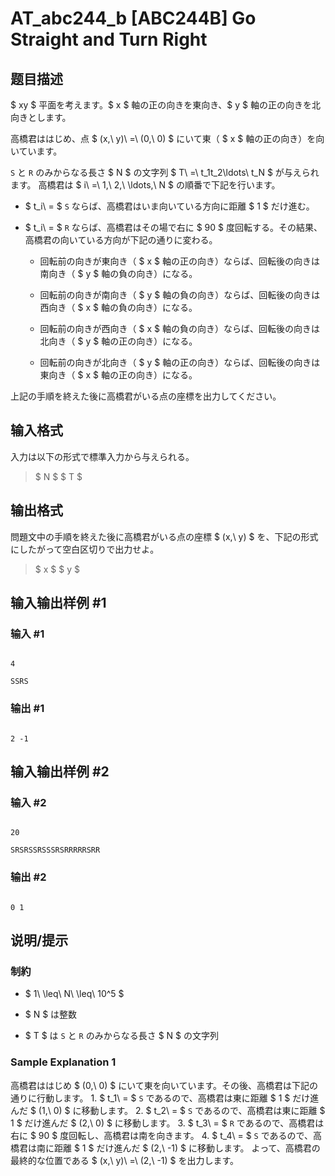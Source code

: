 # AT_abc244_b [ABC244B] Go Straight and Turn Right

## 题目描述

[problemUrl]: https://atcoder.jp/contests/abc244/tasks/abc244_b

$ xy $ 平面を考えます。$ x $ 軸の正の向きを東向き、$ y $ 軸の正の向きを北向きとします。  
 高橋君ははじめ、点 $ (x,\ y)\ =\ (0,\ 0) $ にいて東（ $ x $ 軸の正の向き）を向いています。

`S` と `R` のみからなる長さ $ N $ の文字列 $ T\ =\ t_1t_2\ldots\ t_N $ が与えられます。 高橋君は $ i\ =\ 1,\ 2,\ \ldots,\ N $ の順番で下記を行います。

- $ t_i\ = $ `S` ならば、高橋君はいま向いている方向に距離 $ 1 $ だけ進む。
- $ t_i\ = $ `R` ならば、高橋君はその場で右に $ 90 $ 度回転する。その結果、高橋君の向いている方向が下記の通りに変わる。
  - 回転前の向きが東向き（ $ x $ 軸の正の向き）ならば、回転後の向きは南向き（ $ y $ 軸の負の向き）になる。
  - 回転前の向きが南向き（ $ y $ 軸の負の向き）ならば、回転後の向きは西向き（ $ x $ 軸の負の向き）になる。
  - 回転前の向きが西向き（ $ x $ 軸の負の向き）ならば、回転後の向きは北向き（ $ y $ 軸の正の向き）になる。
  - 回転前の向きが北向き（ $ y $ 軸の正の向き）ならば、回転後の向きは東向き（ $ x $ 軸の正の向き）になる。

上記の手順を終えた後に高橋君がいる点の座標を出力してください。

## 输入格式

入力は以下の形式で標準入力から与えられる。

> $ N $ $ T $

## 输出格式

問題文中の手順を終えた後に高橋君がいる点の座標 $ (x,\ y) $ を、下記の形式にしたがって空白区切りで出力せよ。

> $ x $ $ y $

## 输入输出样例 #1

### 输入 #1

```
4
SSRS
```

### 输出 #1

```
2 -1
```

## 输入输出样例 #2

### 输入 #2

```
20
SRSRSSRSSSRSRRRRRSRR
```

### 输出 #2

```
0 1
```

## 说明/提示

### 制約

- $ 1\ \leq\ N\ \leq\ 10^5 $
- $ N $ は整数
- $ T $ は `S` と `R` のみからなる長さ $ N $ の文字列

### Sample Explanation 1

高橋君ははじめ $ (0,\ 0) $ にいて東を向いています。その後、高橋君は下記の通りに行動します。 1. $ t_1\ = $ `S` であるので、高橋君は東に距離 $ 1 $ だけ進んだ $ (1,\ 0) $ に移動します。 2. $ t_2\ = $ `S` であるので、高橋君は東に距離 $ 1 $ だけ進んだ $ (2,\ 0) $ に移動します。 3. $ t_3\ = $ `R` であるので、高橋君は右に $ 90 $ 度回転し、高橋君は南を向きます。 4. $ t_4\ = $ `S` であるので、高橋君は南に距離 $ 1 $ だけ進んだ $ (2,\ -1) $ に移動します。 よって、高橋君の最終的な位置である $ (x,\ y)\ =\ (2,\ -1) $ を出力します。